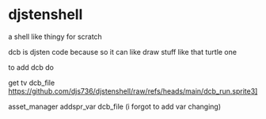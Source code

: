 # djstenshell
a shell like thingy for scratch

dcb is djsten code because so it can like draw stuff like that turtle one

to add dcb do

get tv dcb_file https://github.com/djs736/djstenshell/raw/refs/heads/main/dcb_run.sprite3]

asset_manager addspr_var dcb_file
(i forgot to add var changing)
